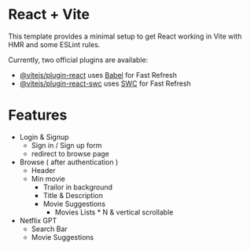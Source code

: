 # React + Vite

This template provides a minimal setup to get React working in Vite with HMR and some ESLint rules.

Currently, two official plugins are available:

- [@vitejs/plugin-react](https://github.com/vitejs/vite-plugin-react/blob/main/packages/plugin-react/README.md) uses [Babel](https://babeljs.io/) for Fast Refresh
- [@vitejs/plugin-react-swc](https://github.com/vitejs/vite-plugin-react-swc) uses [SWC](https://swc.rs/) for Fast Refresh



 # Features
 - Login & Signup
    - Sign in / Sign up form
    - redirect to browse page
 - Browse ( after authentication )
    - Header
    - Min movie
        - Trailor in background
        - Title & Description
        - Movie Suggestions 
            - Movies Lists * N & vertical scrollable 
- Netflix GPT
    - Search Bar
    - Movie Suggestions
     